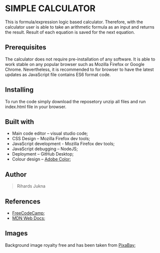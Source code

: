 # SIMPLE CALCULATOR
This is formula/expression logic based calculator. Therefore, with the calculator user is able to take an arithmetic formula as an input and returns the result.  Result of each equation is saved for the next equation.

## Prerequisites
The calculator does not require pre-installation of any software. It is able to work stable on any popular browser such as Mozilla Firefox or Google Chrome. Nevertheless, it is recommended to for browser to have the latest updates as JavaScript file contains ES6 format code.

## Installing
To run the code simply download the reposetory unzip all files and run index.html file in your browser.

## Built with
   * Main code editor – visual studio code;
   * CSS Design – Mozilla Firefox dev tools;
   * JavaScript development - Mozilla Firefox dev tools;
   * JavaScript debugging – NodeJS;
   * Deployment – GitHub Desktop;
   * Colour design – [Adobe Color](https://color.adobe.com);
## Author
  > Rihards Jukna
 
## References
 * [FreeCodeCamp](https://www.freecodecamp.org/learn/front-end-libraries/front-end-libraries-projects/build-a-javascript-calculator);
 * [MDN Web Docs](https://developer.mozilla.org/en-US/);

## Images
  Background image royalty free and has been taken from [PixaBay](https://pixabay.com/);
